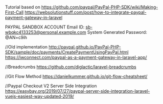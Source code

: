 Tutorial based on
https://github.com/paypal/PayPal-PHP-SDK/wiki/Making-First-Call
https://websolutionstuff.com/post/how-to-integrate-paypal-payment-gateway-in-laravel


PAYPAL SANDBOX ACCOUNT
Email ID: sb-wbqkc4133253@personal.example.com
System Generated Password: @AN=c9ih

//Old implementation
http://paypal.github.io/PayPal-PHP-SDK/sample/doc/payments/CreatePaymentUsingPayPal.html
https://iwconnect.com/paypal-as-a-payment-gateway-in-laravel-app/

//Breadcrumbs
https://github.com/diglactic/laravel-breadcrumbs

//Git Flow Method
https://danielkummer.github.io/git-flow-cheatsheet/

//Paypal Checkout V2 Server Side Integration
https://easybay.org/2019/07/27/paypal-server-side-integration-laravel-vuejs-easiest-way-updated-2019/